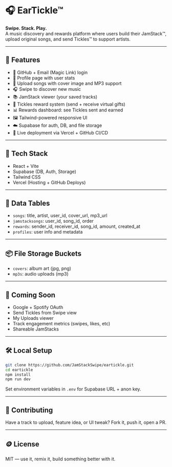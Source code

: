 # 🎧 EarTickle™

**Swipe. Stack. Play.**  
A music discovery and rewards platform where users build their JamStack™, upload original songs, and send Tickles™ to support artists.

---

## 🚀 Features

- 🔐 GitHub + Email (Magic Link) login
- 👤 Profile page with user stats
- 🎵 Upload songs with cover image and MP3 support
- 🎧 Swipe to discover new music
- 📚 JamStack viewer (your saved tracks)
- 🎁 Tickles reward system (send + receive virtual gifts)
- 📊 Rewards dashboard: see Tickles sent and earned
- 🖼 Tailwind-powered responsive UI
- ☁️ Supabase for auth, DB, and file storage
- 🔄 Live deployment via Vercel + GitHub CI/CD

---

## 🧱 Tech Stack

- React + Vite
- Supabase (DB, Auth, Storage)
- Tailwind CSS
- Vercel (Hosting + GitHub Deploys)

---

## 📁 Data Tables

- `songs`: title, artist, user_id, cover_url, mp3_url
- `jamstacksongs`: user_id, song_id, order
- `rewards`: sender_id, receiver_id, song_id, amount, created_at
- `profiles`: user info and metadata

---

## 📦 File Storage Buckets

- `covers`: album art (jpg, png)
- `mp3s`: audio uploads (mp3)

---

## 🧪 Coming Soon

- Google + Spotify OAuth
- Send Tickles from Swipe view
- My Uploads viewer
- Track engagement metrics (swipes, likes, etc)
- Shareable JamStacks

---

## 🛠️ Local Setup

```bash
git clone https://github.com/JamStackSwipe/eartickle.git
cd eartickle
npm install
npm run dev
```

Set environment variables in `.env` for Supabase URL + anon key.

---

## 🤝 Contributing

Have a track to upload, feature idea, or UI tweak? Fork it, push it, open a PR.

---

## 🪙 License

MIT — use it, remix it, build something better with it.
